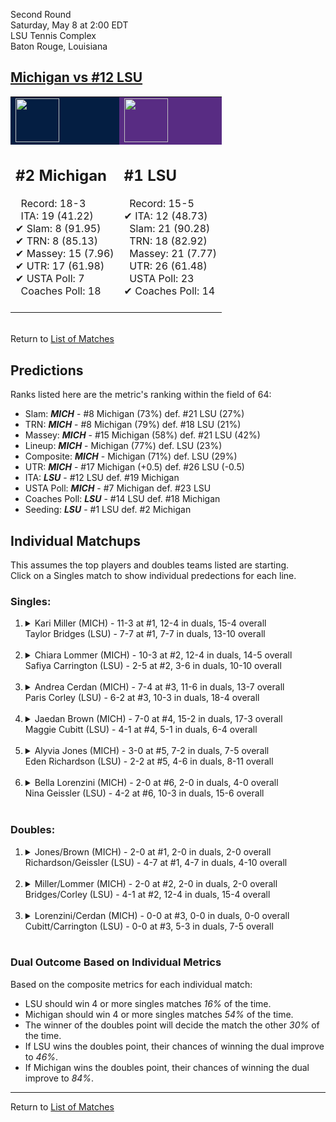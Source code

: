 Second Round  
Saturday, May 8 at 2:00 EDT  
LSU Tennis Complex  
Baton Rouge, Louisiana  
## [Michigan vs #12 LSU](https://www.ncaa.com/game/5833684)  

<table><tr style="background-color: #d9d9d9 !important"><td style="background-color: #041E42 !important"><img src="https://www.ncaa.com/sites/default/files/images/logos/schools/m/michigan.70.png" width="70" height="70" /></td><td style="background-color: #582C83 !important"><img src="https://www.ncaa.com/sites/default/files/images/logos/schools/l/lsu.70.png" width="70" height="70" /></td></tr><tr>
<td>  

<h2>#2 Michigan</h2>  
&nbsp; Record: 18-3<br>  
&nbsp; ITA: 19 (41.22)<br>  
&#10004; Slam: 8 (91.95)<br>  
&#10004; TRN: 8 (85.13)<br>  
&#10004; Massey: 15 (7.96)<br>  
&#10004; UTR: 17 (61.98)<br>  
&#10004; USTA Poll: 7<br>  
&nbsp; Coaches Poll: 18<br>  
<br>  

</td>
<td>  

<h2>#1 LSU</h2>  
&nbsp; Record: 15-5<br>  
&#10004; ITA: 12 (48.73)<br>  
&nbsp; Slam: 21 (90.28)<br>  
&nbsp; TRN: 18 (82.92)<br>  
&nbsp; Massey: 21 (7.77)<br>  
&nbsp; UTR: 26 (61.48)<br>  
&nbsp; USTA Poll: 23<br>  
&#10004; Coaches Poll: 14<br>  
<br>  

</td>
</tr></table>  


<br>Return to [List of Matches](../index.md)  

## Predictions  

Ranks listed here are the metric's ranking within the field of 64:  
- Slam: ***MICH*** - #8 Michigan (73%) def. #21 LSU (27%)  
- TRN: ***MICH*** - #8 Michigan (79%) def. #18 LSU (21%)  
- Massey: ***MICH*** - #15 Michigan (58%) def. #21 LSU (42%)  
- Lineup: ***MICH*** - Michigan (77%) def. LSU (23%)  
- Composite: ***MICH*** - Michigan (71%) def. LSU (29%)  
- UTR: ***MICH*** - #17 Michigan (+0.5) def. #26 LSU (-0.5)  
- ITA: ***LSU*** - #12 LSU def. #19 Michigan  
- USTA Poll: ***MICH*** - #7 Michigan def. #23 LSU  
- Coaches Poll: ***LSU*** - #14 LSU def. #18 Michigan  
- Seeding: ***LSU*** - #1 LSU def. #2 Michigan  

## Individual Matchups  
This assumes the top players and doubles teams listed are starting.  
Click on a Singles match to show individual predections for each line.  

### Singles:  

<ol>
<li><details>
<summary markdown="span">Kari Miller (MICH) - 11-3 at #1, 12-4 in duals, 15-4 overall<br>Taylor Bridges (LSU) - 7-7 at #1, 7-7 in duals, 13-10 overall</summary>
<h4>Predictions</h4><ul>
<li>Slam: <b><i>MICH</i></b> - Miller (84%) def. Bridges (16%)</li>  
<li>TRN: <b><i>MICH</i></b> - Miller (81%) def. Bridges (19%)</li>  
<li>Massey: <b><i>MICH</i></b> - Miller (87%) def. Bridges (13%)</li>  
<li>UTR: <b><i>MICH</i></b> - Miller (83%) def. Bridges (17%)</li>  
<li>Composite: <b><i>MICH</i></b> - Miller (83%) def. Bridges (17%)</li>  
<li>ITA: <b><i>LSU</i></b> - Bridges (11.61) def. Miller (10.66)</li>  
</ul>
</details>&nbsp;</li>
<li><details>
<summary markdown="span">Chiara Lommer (MICH) - 10-3 at #2, 12-4 in duals, 14-5 overall<br>Safiya Carrington (LSU) - 2-5 at #2, 3-6 in duals, 10-10 overall</summary>
<h4>Predictions</h4><ul>
<li>Slam: <b><i>MICH</i></b> - Lommer (70%) def. Carrington (30%)</li>  
<li>TRN: <b><i>MICH</i></b> - Lommer (68%) def. Carrington (32%)</li>  
<li>Massey: <b><i>MICH</i></b> - Lommer (80%) def. Carrington (20%)</li>  
<li>UTR: <b><i>MICH</i></b> - Lommer (66%) def. Carrington (34%)</li>  
<li>Composite: <b><i>MICH</i></b> - Lommer (70%) def. Carrington (30%)</li>  
<li>ITA: <b><i>LSU</i></b> - Carrington (4.09) def. Lommer (2.49)</li>  
</ul>
</details>&nbsp;</li>
<li><details>
<summary markdown="span">Andrea Cerdan (MICH) - 7-4 at #3, 11-6 in duals, 13-7 overall<br>Paris Corley (LSU) - 6-2 at #3, 10-3 in duals, 18-4 overall</summary>
<h4>Predictions</h4><ul>
<li>Slam: <b><i>LSU</i></b> - Corley (75%) def. Cerdan (25%)</li>  
<li>TRN: <b><i>LSU</i></b> - Corley (88%) def. Cerdan (12%)</li>  
<li>Massey: <b><i>LSU</i></b> - Corley (72%) def. Cerdan (28%)</li>  
<li>UTR: <b><i>LSU</i></b> - Corley (87%) def. Cerdan (13%)</li>  
<li>Composite: <b><i>LSU</i></b> - Corley (80%) def. Cerdan (20%)</li>  
<li>ITA: <b><i>LSU</i></b> - Corley (9.83) def. Cerdan (1.79)</li>  
</ul>
</details>&nbsp;</li>
<li><details>
<summary markdown="span">Jaedan Brown (MICH) - 7-0 at #4, 15-2 in duals, 17-3 overall<br>Maggie Cubitt (LSU) - 4-1 at #4, 5-1 in duals, 6-4 overall</summary>
<h4>Predictions</h4><ul>
<li>Slam: <b><i>MICH</i></b> - Brown (65%) def. Cubitt (35%)</li>  
<li>TRN: <b><i>MICH</i></b> - Brown (69%) def. Cubitt (31%)</li>  
<li>Massey: <b><i>MICH</i></b> - Brown (56%) def. Cubitt (44%)</li>  
<li>UTR: <b><i>MICH</i></b> - Brown (67%) def. Cubitt (33%)</li>  
<li>Composite: <b><i>MICH</i></b> - Brown (63%) def. Cubitt (37%)</li>  
<li>ITA: <b><i>MICH</i></b> - Brown (2.65) def. Cubitt (2.11)</li>  
</ul>
</details>&nbsp;</li>
<li><details>
<summary markdown="span">Alyvia Jones (MICH) - 3-0 at #5, 7-2 in duals, 7-5 overall<br>Eden Richardson (LSU) - 2-2 at #5, 4-6 in duals, 8-11 overall</summary>
<h4>Predictions</h4><ul>
<li>Slam: <b><i>MICH</i></b> - Jones (66%) def. Richardson (34%)</li>  
<li>TRN: <b><i>MICH</i></b> - Jones (63%) def. Richardson (37%)</li>  
<li>Massey: <b><i>MICH</i></b> - Jones (74%) def. Richardson (26%)</li>  
<li>UTR: <b><i>MICH</i></b> - Jones (75%) def. Richardson (25%)</li>  
<li>Composite: <b><i>MICH</i></b> - Jones (69%) def. Richardson (31%)</li>  
<li>ITA: <b><i>MICH</i></b> - Jones (2.08) def. Richardson (1.47)</li>  
</ul>
</details>&nbsp;</li>
<li><details>
<summary markdown="span">Bella Lorenzini (MICH) - 2-0 at #6, 2-0 in duals, 4-0 overall<br>Nina Geissler (LSU) - 4-2 at #6, 10-3 in duals, 15-6 overall</summary>
<h4>Predictions</h4><ul>
<li>Slam: <b><i>LSU</i></b> - Geissler (55%) def. Lorenzini (45%)</li>  
<li>TRN: <b><i>LSU</i></b> - Geissler (69%) def. Lorenzini (31%)</li>  
<li>Massey: <b><i>MICH</i></b> - Lorenzini (75%) def. Geissler (25%)</li>  
<li>UTR: <b><i>MICH</i></b> - Lorenzini (54%) def. Geissler (46%)</li>  
<li>Composite: <b><i>MICH</i></b> - Lorenzini (51%) def. Geissler (49%)</li>  
<li>ITA: <b><i>MICH</i></b> - Lorenzini (2.86) def. Geissler (2.01)</li>  
</ul>
</details>&nbsp;</li>
</ol>

### Doubles:  

<ol>
<li><details>
<summary markdown="span">Jones/Brown (MICH) - 2-0 at #1, 2-0 in duals, 2-0 overall<br>Richardson/Geissler (LSU) - 4-7 at #1, 4-7 in duals, 4-10 overall</summary>
<br>Sorry, we don't have any metrics for this match
</details>&nbsp;</li>
<li><details>
<summary markdown="span">Miller/Lommer (MICH) - 2-0 at #2, 2-0 in duals, 2-0 overall<br>Bridges/Corley (LSU) - 4-1 at #2, 12-4 in duals, 15-4 overall</summary>
<br>Sorry, we don't have any metrics for this match
</details>&nbsp;</li>
<li><details>
<summary markdown="span">Lorenzini/Cerdan (MICH) - 0-0 at #3, 0-0 in duals, 0-0 overall<br>Cubitt/Carrington (LSU) - 0-0 at #3, 5-3 in duals, 7-5 overall</summary>
<br>Sorry, we don't have any metrics for this match
</details>&nbsp;</li>
</ol>

### Dual Outcome Based on Individual Metrics  
  
Based on the composite metrics for each individual match:  
- LSU should win 4 or more singles matches _16%_ of the time.  
- Michigan should win 4 or more singles matches _54%_ of the time.  
- The winner of the doubles point will decide the match the other _30%_ of the time.  
- If LSU wins the doubles point, their chances of winning the dual improve to _46%_.  
- If Michigan wins the doubles point, their chances of winning the dual improve to _84%_.  
  
------

Return to [List of Matches](../index.md)  
